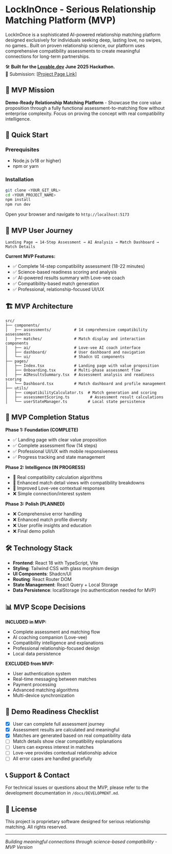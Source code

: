 
# LockInOnce - Serious Relationship Matching Platform (MVP)

LockInOnce is a sophisticated AI-powered relationship matching platform designed exclusively for individuals seeking deep, lasting love, no swipes, no games.. Built on proven relationship science, our platform uses comprehensive compatibility assessments to create meaningful connections for long-term partnerships. 

🛠️ **Built for the [Lovable.dev](https://lovable.dev) June 2025 Hackathon.**  
🚀 Submission: [[Project Page Link](https://lock-in-once.lovable.app/)] 

## 🎯 MVP Mission

**Demo-Ready Relationship Matching Platform** - Showcase the core value proposition through a fully functional assessment-to-matching flow without enterprise complexity. Focus on proving the concept with real compatibility intelligence.

## 🚀 Quick Start

### Prerequisites
- Node.js (v18 or higher)
- npm or yarn

### Installation
```bash
git clone <YOUR_GIT_URL>
cd <YOUR_PROJECT_NAME>
npm install
npm run dev
```

Open your browser and navigate to `http://localhost:5173`

## 📱 MVP User Journey

```
Landing Page → 14-Step Assessment → AI Analysis → Match Dashboard → Match Details
```

**Current MVP Features:**
- ✅ Complete 14-step compatibility assessment (18-22 minutes)
- ✅ Science-based readiness scoring and analysis
- ✅ AI-powered results summary with Love-vee coach
- ✅ Compatibility-based match generation
- ✅ Professional, relationship-focused UI/UX

## 🏗️ MVP Architecture

```
src/
├── components/
│   ├── assessments/          # 14 comprehensive compatibility assessments
│   ├── matches/              # Match display and interaction components
│   ├── ai/                   # Love-vee AI coach interface
│   ├── dashboard/            # User dashboard and navigation
│   └── ui/                   # Shadcn UI components
├── pages/
│   ├── Index.tsx             # Landing page with value proposition
│   ├── Onboarding.tsx        # Multi-phase assessment flow
│   ├── AIResultsSummary.tsx  # Assessment analysis and readiness scoring
│   └── Dashboard.tsx         # Match dashboard and profile management
├── utils/
│   ├── compatibilityCalculator.ts  # Match generation and scoring
│   ├── assessmentScoring.ts         # Assessment result calculations
│   └── userStateManager.ts         # Local state persistence
```

## 🎯 MVP Completion Status

**Phase 1: Foundation (COMPLETE)**
- ✅ Landing page with clear value proposition
- ✅ Complete assessment flow (14 steps)
- ✅ Professional UI/UX with mobile responsiveness
- ✅ Progress tracking and state management

**Phase 2: Intelligence (IN PROGRESS)**
- 🔄 Real compatibility calculation algorithms
- 🔄 Enhanced match detail views with compatibility breakdowns
- 🔄 Improved Love-vee contextual responses
- ❌ Simple connection/interest system

**Phase 3: Polish (PLANNED)**
- ❌ Comprehensive error handling
- ❌ Enhanced match profile diversity
- ❌ User profile insights and education
- ❌ Final demo polish

## 🛠️ Technology Stack

- **Frontend**: React 18 with TypeScript, Vite
- **Styling**: Tailwind CSS with glass morphism design
- **UI Components**: Shadcn/UI
- **Routing**: React Router DOM
- **State Management**: React Query + Local Storage
- **Data Persistence**: localStorage (no authentication needed for MVP)

## 📊 MVP Scope Decisions

**INCLUDED in MVP:**
- Complete assessment and matching flow
- AI coaching companion (Love-vee)
- Compatibility intelligence and explanations
- Professional relationship-focused design
- Local data persistence

**EXCLUDED from MVP:**
- User authentication system
- Real-time messaging between matches
- Payment processing
- Advanced matching algorithms
- Multi-device synchronization

## 🚀 Demo Readiness Checklist

- [x] User can complete full assessment journey
- [x] Assessment results are calculated and meaningful
- [x] Matches are generated based on real compatibility data
- [ ] Match details show clear compatibility explanations
- [ ] Users can express interest in matches
- [ ] Love-vee provides contextual relationship advice
- [ ] All error cases are handled gracefully

## 📞 Support & Contact

For technical issues or questions about the MVP, please refer to the development documentation in `/docs/DEVELOPMENT.md`.

## 📄 License

This project is proprietary software designed for serious relationship matching. All rights reserved.

---

*Building meaningful connections through science-based compatibility - MVP Version*
